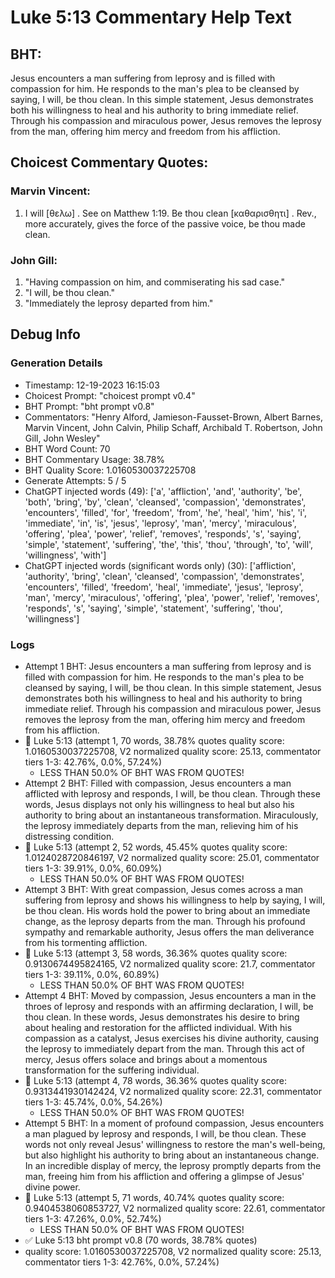 # Luke 5:13 Commentary Help Text

## BHT:
Jesus encounters a man suffering from leprosy and is filled with compassion for him. He responds to the man's plea to be cleansed by saying, I will, be thou clean. In this simple statement, Jesus demonstrates both his willingness to heal and his authority to bring immediate relief. Through his compassion and miraculous power, Jesus removes the leprosy from the man, offering him mercy and freedom from his affliction.

## Choicest Commentary Quotes:
### Marvin Vincent:
1. I will [θελω] . See on Matthew 1:19. 
Be thou clean [καθαρισθητι] . Rev., more accurately, gives the force of the passive voice, be thou made clean.


### John Gill:
1. "Having compassion on him, and commiserating his sad case."
2. "I will, be thou clean."
3. "Immediately the leprosy departed from him."


## Debug Info
### Generation Details
- Timestamp: 12-19-2023 16:15:03
- Choicest Prompt: "choicest prompt v0.4"
- BHT Prompt: "bht prompt v0.8"
- Commentators: "Henry Alford, Jamieson-Fausset-Brown, Albert Barnes, Marvin Vincent, John Calvin, Philip Schaff, Archibald T. Robertson, John Gill, John Wesley"
- BHT Word Count: 70
- BHT Commentary Usage: 38.78%
- BHT Quality Score: 1.0160530037225708
- Generate Attempts: 5 / 5
- ChatGPT injected words (49):
	['a', 'affliction', 'and', 'authority', 'be', 'both', 'bring', 'by', 'clean', 'cleansed', 'compassion', 'demonstrates', 'encounters', 'filled', 'for', 'freedom', 'from', 'he', 'heal', 'him', 'his', 'i', 'immediate', 'in', 'is', 'jesus', 'leprosy', 'man', 'mercy', 'miraculous', 'offering', 'plea', 'power', 'relief', 'removes', 'responds', 's', 'saying', 'simple', 'statement', 'suffering', 'the', 'this', 'thou', 'through', 'to', 'will', 'willingness', 'with']
- ChatGPT injected words (significant words only) (30):
	['affliction', 'authority', 'bring', 'clean', 'cleansed', 'compassion', 'demonstrates', 'encounters', 'filled', 'freedom', 'heal', 'immediate', 'jesus', 'leprosy', 'man', 'mercy', 'miraculous', 'offering', 'plea', 'power', 'relief', 'removes', 'responds', 's', 'saying', 'simple', 'statement', 'suffering', 'thou', 'willingness']

### Logs
- Attempt 1 BHT: Jesus encounters a man suffering from leprosy and is filled with compassion for him. He responds to the man's plea to be cleansed by saying, I will, be thou clean. In this simple statement, Jesus demonstrates both his willingness to heal and his authority to bring immediate relief. Through his compassion and miraculous power, Jesus removes the leprosy from the man, offering him mercy and freedom from his affliction.
- 🔄 Luke 5:13 (attempt 1, 70 words, 38.78% quotes quality score: 1.0160530037225708, V2 normalized quality score: 25.13, commentator tiers 1-3: 42.76%, 0.0%, 57.24%) 
	- LESS THAN 50.0% OF BHT WAS FROM QUOTES!
- Attempt 2 BHT: Filled with compassion, Jesus encounters a man afflicted with leprosy and responds, I will, be thou clean. Through these words, Jesus displays not only his willingness to heal but also his authority to bring about an instantaneous transformation. Miraculously, the leprosy immediately departs from the man, relieving him of his distressing condition.
- 🔄 Luke 5:13 (attempt 2, 52 words, 45.45% quotes quality score: 1.0124028720846197, V2 normalized quality score: 25.01, commentator tiers 1-3: 39.91%, 0.0%, 60.09%) 
	- LESS THAN 50.0% OF BHT WAS FROM QUOTES!
- Attempt 3 BHT: With great compassion, Jesus comes across a man suffering from leprosy and shows his willingness to help by saying, I will, be thou clean. His words hold the power to bring about an immediate change, as the leprosy departs from the man. Through his profound sympathy and remarkable authority, Jesus offers the man deliverance from his tormenting affliction.
- 🔄 Luke 5:13 (attempt 3, 58 words, 36.36% quotes quality score: 0.9130674495824165, V2 normalized quality score: 21.7, commentator tiers 1-3: 39.11%, 0.0%, 60.89%) 
	- LESS THAN 50.0% OF BHT WAS FROM QUOTES!
- Attempt 4 BHT: Moved by compassion, Jesus encounters a man in the throes of leprosy and responds with an affirming declaration, I will, be thou clean. In these words, Jesus demonstrates his desire to bring about healing and restoration for the afflicted individual. With his compassion as a catalyst, Jesus exercises his divine authority, causing the leprosy to immediately depart from the man. Through this act of mercy, Jesus offers solace and brings about a momentous transformation for the suffering individual.
- 🔄 Luke 5:13 (attempt 4, 78 words, 36.36% quotes quality score: 0.9313441930142424, V2 normalized quality score: 22.31, commentator tiers 1-3: 45.74%, 0.0%, 54.26%) 
	- LESS THAN 50.0% OF BHT WAS FROM QUOTES!
- Attempt 5 BHT: In a moment of profound compassion, Jesus encounters a man plagued by leprosy and responds, I will, be thou clean. These words not only reveal Jesus' willingness to restore the man's well-being, but also highlight his authority to bring about an instantaneous change. In an incredible display of mercy, the leprosy promptly departs from the man, freeing him from his affliction and offering a glimpse of Jesus' divine power.
- 🔄 Luke 5:13 (attempt 5, 71 words, 40.74% quotes quality score: 0.9404538060853727, V2 normalized quality score: 22.61, commentator tiers 1-3: 47.26%, 0.0%, 52.74%) 
	- LESS THAN 50.0% OF BHT WAS FROM QUOTES!
- ✅ Luke 5:13 bht prompt v0.8 (70 words, 38.78% quotes)
- quality score: 1.0160530037225708, V2 normalized quality score: 25.13, commentator tiers 1-3: 42.76%, 0.0%, 57.24%)